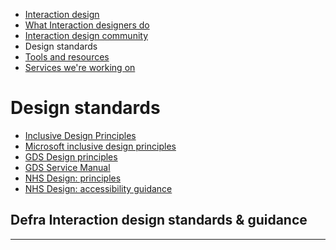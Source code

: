 
<!-- Nav -->
* [Interaction design](/README.md) 
* [What Interaction designers do](/interaction-design.md)
* [Interaction design community](/community.md)
* Design standards
* [Tools and resources](/tools-and-resources.md)
* [Services we're working on](/service-teams.md)



# Design standards

* [Inclusive Design Principles](https://inclusivedesignprinciples.org/)
* [Microsoft inclusive design principles](https://www.microsoft.com/design/inclusive/)
* [GDS Design principles](https://www.gov.uk/design-principles) 
* [GDS Service Manual](https://www.gov.uk/service-manual) 
* [NHS Design: principles](https://beta.nhs.uk/service-manual/design-principles) 
* [NHS Design: accessibility guidance](https://beta.nhs.uk/service-manual/accessibility/design)


## Defra Interaction design standards & guidance

---

<!--

Maps

Charts

Internal & branding

Inclusive

-->
